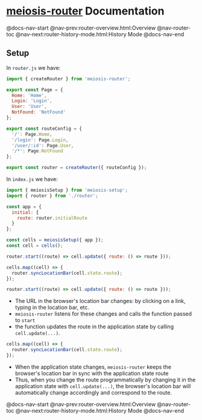 # [meiosis-router](https://meiosis.js.org/router) Documentation

@docs-nav-start
@nav-prev:router-overview.html:Overview
@nav-router-toc
@nav-next:router-history-mode.html:History Mode
@docs-nav-end

## Setup

In `router.js` we have:

```js
import { createRouter } from 'meiosis-router';

export const Page = {
  Home: 'Home',
  Login: 'Login',
  User: 'User',
  NotFound: 'NotFound'
};

export const routeConfig = {
  '/': Page.Home,
  '/login': Page.Login,
  '/user/:id': Page.User,
  '/*': Page.NotFound
};

export const router = createRouter({ routeConfig });
```

In `index.js` we have:

```js
import { meiosisSetup } from 'meiosis-setup';
import { router } from './router';

const app = {
  initial: {
    route: router.initialRoute
  }
};

const cells = meiosisSetup({ app });
const cell = cells();

router.start((route) => cell.update({ route: () => route }));

cells.map((cell) => {
  router.syncLocationBar(cell.state.route);
});
```

```js
router.start((route) => cell.update({ route: () => route }));
```

- The URL in the browser's location bar changes: by clicking on a link, typing in the location bar,
  etc.
- `meiosis-router` listens for these changes and calls the function passed to `start`
- the function updates the route in the application state by calling `cell.update(...)`.

```js
cells.map((cell) => {
  router.syncLocationBar(cell.state.route);
});
```

- When the application state changes, `meiosis-router` keeps the browser's location bar in sync with
  the application state route
- Thus, when you change the route programmatically by changing it in the application state with
  `cell.update(...)`, the browser's location bar will automatically change accordingly and
  correspond to the route.

@docs-nav-start
@nav-prev:router-overview.html:Overview
@nav-router-toc
@nav-next:router-history-mode.html:History Mode
@docs-nav-end
